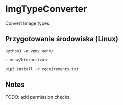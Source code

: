 # ImgTypeConverter
Convert Image types

## Przygotowanie środowiska (Linux)

```
python3 -m venv venv/
```

```
. venv/bin/activate
```

```
pip3 install -r requirements.txt
```

## Notes
TODO: add permission checks

